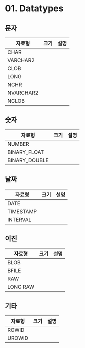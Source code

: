# 01. Datatypes

## 문자

| 자료형       | 크기 | 설명 |
|-----------|----|----|
| CHAR      |    |    |
| VARCHAR2  |    |    |
| CLOB      |    |    |
| LONG      |    |    |
| NCHR      |    |    |
| NVARCHAR2 |    |    |
| NCLOB     |    |    |

## 숫자

| 자료형           | 크기 | 설명 |
|---------------|----|----|
| NUMBER        |    |    |
| BINARY_FLOAT  |    |    |
| BINARY_DOUBLE |    |    |

## 날짜

| 자료형       | 크기 | 설명 |
|-----------|----|----|
| DATE      |    |    |
| TIMESTAMP |    |    |
| INTERVAL  |    |    |

## 이진

| 자료형      | 크기 | 설명 |
|----------|----|----|
| BLOB     |    |
| BFILE    |    |    |
| RAW      |    |    |
| LONG RAW |    |    |

## 기타

| 자료형    | 크기 | 설명 |
|--------|----|----|
| ROWID  |    |    |
| UROWID |    |    |
